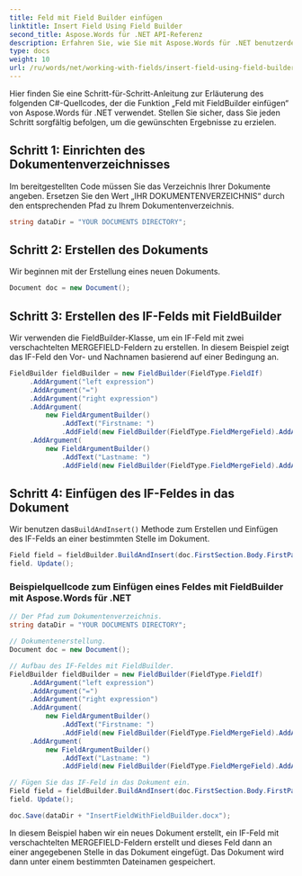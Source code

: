```yaml
---
title: Feld mit Field Builder einfügen
linktitle: Insert Field Using Field Builder
second_title: Aspose.Words für .NET API-Referenz
description: Erfahren Sie, wie Sie mit Aspose.Words für .NET benutzerdefinierte Felder in Ihre Word-Dokumente einfügen.
type: docs
weight: 10
url: /ru/words/net/working-with-fields/insert-field-using-field-builder/
---
```


Hier finden Sie eine Schritt-für-Schritt-Anleitung zur Erläuterung des folgenden C#-Quellcodes, der die Funktion „Feld mit FieldBuilder einfügen“ von Aspose.Words für .NET verwendet. Stellen Sie sicher, dass Sie jeden Schritt sorgfältig befolgen, um die gewünschten Ergebnisse zu erzielen.

## Schritt 1: Einrichten des Dokumentenverzeichnisses

Im bereitgestellten Code müssen Sie das Verzeichnis Ihrer Dokumente angeben. Ersetzen Sie den Wert „IHR DOKUMENTENVERZEICHNIS“ durch den entsprechenden Pfad zu Ihrem Dokumentenverzeichnis.

```csharp
string dataDir = "YOUR DOCUMENTS DIRECTORY";
```

## Schritt 2: Erstellen des Dokuments

Wir beginnen mit der Erstellung eines neuen Dokuments.

```csharp
Document doc = new Document();
```

## Schritt 3: Erstellen des IF-Felds mit FieldBuilder

Wir verwenden die FieldBuilder-Klasse, um ein IF-Feld mit zwei verschachtelten MERGEFIELD-Feldern zu erstellen. In diesem Beispiel zeigt das IF-Feld den Vor- und Nachnamen basierend auf einer Bedingung an.

```csharp
FieldBuilder fieldBuilder = new FieldBuilder(FieldType.FieldIf)
     .AddArgument("left expression")
     .AddArgument("=")
     .AddArgument("right expression")
     .AddArgument(
         new FieldArgumentBuilder()
             .AddText("Firstname: ")
             .AddField(new FieldBuilder(FieldType.FieldMergeField).AddArgument("firstname")))
     .AddArgument(
         new FieldArgumentBuilder()
             .AddText("Lastname: ")
             .AddField(new FieldBuilder(FieldType.FieldMergeField).AddArgument("lastname")));
```

## Schritt 4: Einfügen des IF-Feldes in das Dokument

 Wir benutzen das`BuildAndInsert()` Methode zum Erstellen und Einfügen des IF-Felds an einer bestimmten Stelle im Dokument.

```csharp
Field field = fieldBuilder.BuildAndInsert(doc.FirstSection.Body.FirstParagraph);
field. Update();
```

### Beispielquellcode zum Einfügen eines Feldes mit FieldBuilder mit Aspose.Words für .NET

```csharp
// Der Pfad zum Dokumentenverzeichnis.
string dataDir = "YOUR DOCUMENTS DIRECTORY";

// Dokumentenerstellung.
Document doc = new Document();

// Aufbau des IF-Feldes mit FieldBuilder.
FieldBuilder fieldBuilder = new FieldBuilder(FieldType.FieldIf)
     .AddArgument("left expression")
     .AddArgument("=")
     .AddArgument("right expression")
     .AddArgument(
         new FieldArgumentBuilder()
             .AddText("Firstname: ")
             .AddField(new FieldBuilder(FieldType.FieldMergeField).AddArgument("firstname")))
     .AddArgument(
         new FieldArgumentBuilder()
             .AddText("Lastname: ")
             .AddField(new FieldBuilder(FieldType.FieldMergeField).AddArgument("lastname")));

// Fügen Sie das IF-Feld in das Dokument ein.
Field field = fieldBuilder.BuildAndInsert(doc.FirstSection.Body.FirstParagraph);
field. Update();

doc.Save(dataDir + "InsertFieldWithFieldBuilder.docx");
```

In diesem Beispiel haben wir ein neues Dokument erstellt, ein IF-Feld mit verschachtelten MERGEFIELD-Feldern erstellt und dieses Feld dann an einer angegebenen Stelle in das Dokument eingefügt. Das Dokument wird dann unter einem bestimmten Dateinamen gespeichert.
